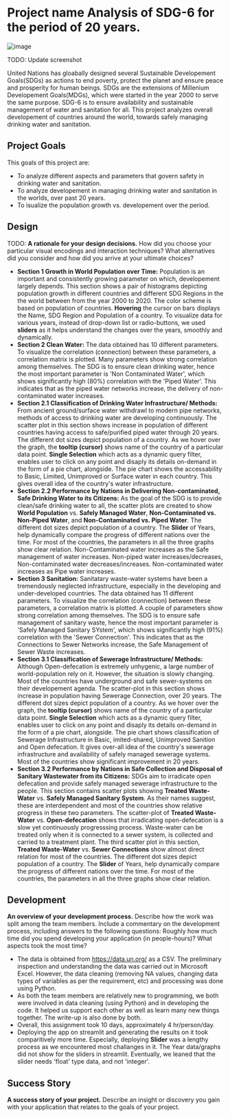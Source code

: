 # Project name Analysis of SDG-6 for the period of 20 years.

![image](https://user-images.githubusercontent.com/98185275/155860179-b8936965-f264-4458-9212-88e58f5d045f.png)

TODO: Update screenshot

United Nations has gloabally designed several Sustainable Developement Goals(SDGs) as actions to end poverty, protect the planet and ensure peace and prosperity for human beings. SDGs are the extensions of Millenium Developement Goals(MDGs), which were started in the year 2000 to serve the same purpose. SDG-6 is to ensure availability and sustainable management of water and sanitation for all. This project analyzes overall developement of countries around the world, towards safely managing drinking water and sanitation. 

## Project Goals

This goals of this project are:
- To analyze different aspects and parameters that govern safety in drinking water and sanitation.
- To analyze developement in managing drinking water and sanitation in the worlds, over past 20 years.
- To isualize the population growth vs. developement over the period.


## Design

TODO: **A rationale for your design decisions.** How did you choose your particular visual encodings and interaction techniques? What alternatives did you consider and how did you arrive at your ultimate choices?
- **Section 1 Growth in World Population over Time:** Population is an important and consistently growing parameter on which, developement largely depends. This section shows a pair of histograms depicting population growth in different countries and different SDG Regions in the the world between from the year 2000 to 2020. The color scheme is based on population of countries. **Hovering** the cursor on bars displays the Name, SDG Region and Population of a country. To visualize data for various years, instead of drop-down list or radio-buttons, we used **sliders** as it helps understand the changes over the years, smoothly and dynamically.
- **Section 2 Clean Water:** The data obtained has 10 different parameters. To visualize the correlation (connection) between these parameters, a correlation matrix is plotted. Many parameters show strong correlation among themselves. The SDG is to ensure clean drinking water, hence the most important parameter is 'Non Contaminated Water', which shows significantly high (80%) correlation with the 'Piped Water'. This indicates that as the piped water networks increase, the delivery of non-contaminated water increases.
- **Section 2.1 Classification of Drinking Water Infrastructure/ Methods:** From ancient ground/surface water withdrawl to modern pipe networks, methods of access to drinking water are developing continuously. The scatter plot in this section shows increase in population of different countries having access to safe/purified piped water through 20 years. The different dot sizes depict population of a country. As we hover over the graph, the **tooltip (cursor)** shows name of the country of a particular data point. **Single Selection** which acts as a dynamic query filter, enables user to click on any point and disaply its details on-demand in the form of a pie chart, alongside. The pie chart shows the accessability to Basic, Limited, Unimproved or Surface water in each country. This gives overall idea of the country's water infrastructure. 
- **Section 2.2 Performance by Nations in Delivering Non-contaminated, Safe Drinking Water to its Citizens:** As the goal of the SDG is to provide clean/safe drinking water to all, the scatter plots are created to show **World Population** vs. **Safely Managed Water**, **Non-Contaminated vs. Non-Piped Water**, and **Non-Contaminated vs. Piped Water**. The different dot sizes depict population of a country. The **Slider** of Years, help dynamically compare the progress of different nations over the time. For most of the countries, the parameters in all the three graphs show clear relation. Non-Contaminated water increases as the Safe management of water increases. Non-piped water increases/decreases, Non-contaminated water decreases/increases. Non-contaminated water increases as Pipe water increases.
- **Section 3 Sanitation:** Sanitatary waste-water systems have been a tremendously neglected infrastructure, especially in the developing and under-developed countries. The data obtained has 11 different parameters. To visualize the correlation (connection) between these parameters, a correlation matrix is plotted. A couple of parameters show strong correlation among themselves. The SDG is to ensure safe management of sanitary waste, hence the most important parameter is 'Safely Managed Sanitary SYstem', which shows significantly high (91%) correlation with the 'Sewer Connection'. This indicates that as the Connections to Sewer Networks increase, the Safe Management of Sewer Waste increases.
- **Section 3.1 Classification of Sewerage Infrastructure/ Methods:** Although Open-defecation is extremely unhygenic, a large number of world-population rely on it. However, the situation is slowly changing. Most of the countries have underground and safe sewer-systems on their developement agenda. The scatter-plot in this section shows increase in population having Sewerage Connection, over 20 years. The different dot sizes depict population of a country. As we hover over the graph, the **tooltip (cursor)** shows name of the country of a particular data point. **Single Selection** which acts as a dynamic query filter, enables user to click on any point and disaply its details on-demand in the form of a pie chart, alongside. The pie chart shows classification of Sewerage Infrastructure in Basic, imited-shared, Unimproved Sanition and Open defecation. It gives over-all idea of the country's sewerage infrastructure and availability of safely managed sewerage systems. Most of the countries show significant improvement in 20 years.
- **Section 3.2 Performance by Nations in Safe Collection and Disposal of Sanitary Wastewater from its Citizens:** SDGs aim to irradicate open defecation and provide safely managed sewerage infrastructure to the people. This section contains scatter plots showing **Treated Waste-Water** vs. **Safely Managed Sanitary System**. As their names suggest, these are interdependent and most of the countries show relative progress in these two parameters. The scatter-plot of **Treated Waste-Water** vs. **Open-defecation** shows that irradicating open-defecation is a slow yet continuously progresssing process. Waste-water can be treated only when it is connected to a sewer system, is collected and carried to a treatment plant. The third scatter plot in this section, **Treated Waste-Water** vs. **Sewer Connections** show almost direct relation for most of the countries. The different dot sizes depict population of a country. The **Slider** of Years, help dynamically compare the progress of different nations over the time. For most of the countries, the parameters in all the three graphs show clear relation.

## Development

**An overview of your development process.** Describe how the work was split among the team members. Include a commentary on the development process, including answers to the following questions: Roughly how much time did you spend developing your application (in people-hours)? What aspects took the most time?
- The data is obtained from https://data.un.org/ as a CSV. The preliminary inspection and understanding the data was carried out in Microsoft Excel. However, the data cleaning (removing NA values, changing data types of variables as per the requirement, etc) and processing was done using Python. 
- As both the team members are relatively new to programming, we both were involved in data cleaning (using Python) and in developing the code. It helped us support each other as well as learn many new things together. The write-up is also done by both. 
- Overall, this assignment took 10 days, approximately 4 hr/person/day.
- Deploying the app on streamlit and generating the results on it took comparitively more time. Especially, deploying **Slider** was a lengthy process as we encountered most challanges in it. The Year data/graphs did not show for the sliders in streamlit. Eventually, we leaned that the slider needs 'float' type data, and not 'integer'.

## Success Story

**A success story of your project.** Describe an insight or discovery you gain with your application that relates to the goals of your project.
